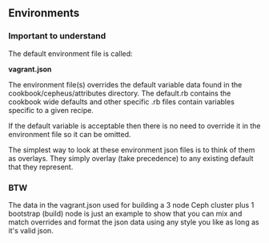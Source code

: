 ## Environments
### Important to understand

The default environment file is called:

**vagrant.json**

The environment file(s) overrides the default variable data found in the cookbook/cepheus/attributes directory. The default.rb contains the cookbook wide defaults and other specific .rb files contain variables specific to a given recipe.

If the default variable is acceptable then there is no need to override it in the environment file so it can be omitted.

The simplest way to look at these environment json files is to think of them as overlays. They simply overlay (take precedence) to any existing default that they represent.

### BTW

The data in the vagrant.json used for building a 3 node Ceph cluster plus 1 bootstrap (build) node is just an example to show that you can mix and match overrides and format the json data using any style you like as long as it's valid json.
